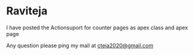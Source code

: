 # Raviteja

I have posted the Actionsuport for counter pages as apex class and apex page 

Any question please ping my mail at cteja2020@gmail.com
